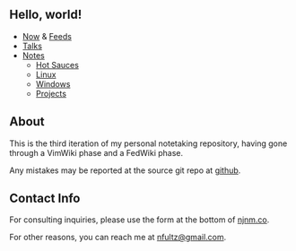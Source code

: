 <!-- njnmdoc:  title="nfultz.github.io"  -->

## Hello, world!


  * [Now](now) & [Feeds](feeds)
  * [Talks](talks)
  * [Notes](#)
    * [Hot Sauces](notes/hotsauce.html)
    * [Linux](notes/computer/linux.html)
    * [Windows](notes/computer/windows.html)
    * [Projects](notes/programming/projects.html)


## About

This is the third iteration of my personal notetaking repository, having gone
through a VimWiki phase and a FedWiki phase.

Any mistakes may be reported at the source git repo at [github](https://github.com/nfultz/nfultz.github.io).


## Contact Info

For consulting inquiries, please use the form at the bottom of [njnm.co](http://www.njnm.co).

For other reasons, you can reach me at <nfultz@gmail.com>.

